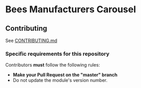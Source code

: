 # Bees Manufacturers Carousel

## Contributing

See [CONTRIBUTING.md](CONTRIBUTING.md)

### Specific requirements for this repository

Contributors **must** follow the following rules:

* **Make your Pull Request on the "master" branch**
* Do not update the module's version number.
